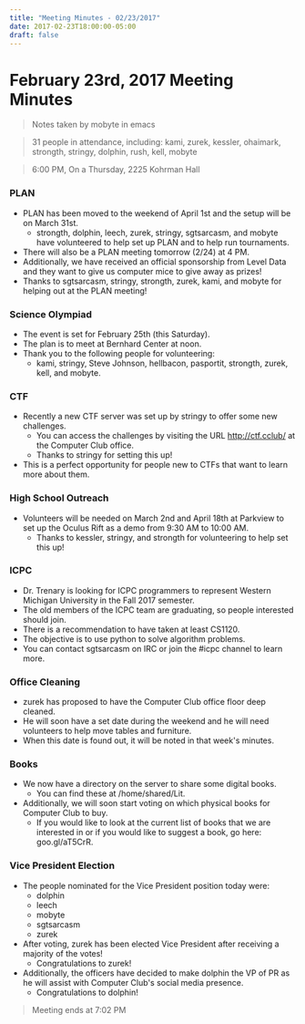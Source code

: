 ```yaml
---
title: "Meeting Minutes - 02/23/2017"
date: 2017-02-23T18:00:00-05:00
draft: false
---
```


# February 23rd, 2017 Meeting Minutes
> Notes taken by mobyte in emacs

> 31 people in attendance, including: kami, zurek, kessler, ohaimark, strongth, stringy, dolphin, rush, kell, mobyte

> 6:00 PM, On a Thursday, 2225 Kohrman Hall

### PLAN
- PLAN has been moved to the weekend of April 1st and the setup will be on March 31st.
  - strongth, dolphin, leech, zurek, stringy, sgtsarcasm, and mobyte have volunteered to help set up PLAN and to help run tournaments.
- There will also be a PLAN meeting tomorrow (2/24) at 4 PM.
- Additionally, we have received an official sponsorship from Level Data and they want to give us computer mice to give away as prizes!
- Thanks to sgtsarcasm, stringy, strongth, zurek, kami, and mobyte for helping out at the PLAN meeting!

### Science Olympiad
- The event is set for February 25th (this Saturday).
- The plan is to meet at Bernhard Center at noon.
- Thank you to the following people for volunteering:
  - kami, stringy, Steve Johnson, hellbacon, pasportit, strongth, zurek, kell, and mobyte.

### CTF
- Recently a new CTF server was set up by stringy to offer some new challenges.
  - You can access the challenges by visiting the URL http://ctf.cclub/ at the Computer Club office.
  - Thanks to stringy for setting this up!
- This is a perfect opportunity for people new to CTFs that want to learn more about them.

### High School Outreach
- Volunteers will be needed on March 2nd and April 18th at Parkview to set up the Oculus Rift as a demo from 9:30 AM to 10:00 AM.
  - Thanks to kessler, stringy, and strongth for volunteering to help set this up!
  
### ICPC
- Dr. Trenary is looking for ICPC programmers to represent Western Michigan University in the Fall 2017 semester.
- The old members of the ICPC team are graduating, so people interested should join.
- There is a recommendation to have taken at least CS1120.
- The objective is to use python to solve algorithm problems.
- You can contact sgtsarcasm on IRC or join the #icpc channel to learn more.

### Office Cleaning
- zurek has proposed to have the Computer Club office floor deep cleaned.
- He will soon have a set date during the weekend and he will need volunteers to help move tables and furniture.
- When this date is found out, it will be noted in that week's minutes.

### Books
- We now have a directory on the server to share some digital books.
  - You can find these at /home/shared/Lit.
- Additionally, we will soon start voting on which physical books for Computer Club to buy.
  - If you would like to look at the current list of books that we are interested in or if you would like to suggest a book, go here: goo.gl/aT5CrR.

### Vice President Election
- The people nominated for the Vice President position today were:
  - dolphin
  - leech
  - mobyte
  - sgtsarcasm
  - zurek
- After voting, zurek has been elected Vice President after receiving a majority of the votes!
  - Congratulations to zurek!
- Additionally, the officers have decided to make dolphin the VP of PR as he will assist with Computer Club's social media presence.
  - Congratulations to dolphin!

> Meeting ends at 7:02 PM
